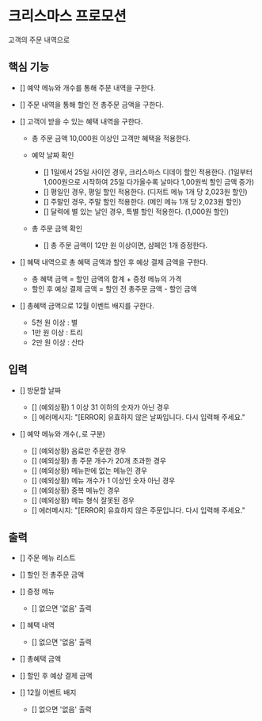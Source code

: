 # 크리스마스 프로모션

고객의 주문 내역으로

## 핵심 기능

- [] 예약 메뉴와 개수를 통해 주문 내역을 구한다.

- [] 주문 내역을 통해 할인 전 총주문 금액을 구한다.

- [] 고객이 받을 수 있는 혜택 내역을 구한다.

  - 총 주문 금액 10,000원 이상인 고객만 혜택을 적용한다.

  - 예약 날짜 확인

    - [] 1일에서 25일 사이인 경우, 크리스마스 디데이 할인 적용한다. (1일부터 1,000원으로 시작하여 25일 다가올수록 날마다 1,00원씩 할인 금액 증가)
    - [] 평일인 경우, 평일 할인 적용한다. (디저트 메뉴 1개 당 2,023원 할인)
    - [] 주말인 경우, 주말 할인 적용한다. (메인 메뉴 1개 당 2,023원 할인)
    - [] 달력에 별 있는 날인 경우, 특별 할인 적용한다. (1,000원 할인)

  - 총 주문 금액 확인

    - [] 총 주문 금액이 12만 원 이상이면, 샴페인 1개 증정한다.

- [] 혜택 내역으로 총 혜택 금액과 할인 후 예상 결제 금액을 구한다.

  - 총 혜택 금액 = 할인 금액의 합계 + 증정 메뉴의 가격
  - 할인 후 예상 결제 금액 = 할인 전 총주문 금액 - 할인 금액

- [] 총혜택 금액으로 12월 이벤트 배지를 구한다.

  - 5천 원 이상 : 별
  - 1만 원 이상 : 트리
  - 2만 원 이상 : 산타

## 입력

- [] 방문할 날짜

  - [] (예외상황) 1 이상 31 이하의 숫자가 아닌 경우
  - [] 에러메시지: "[ERROR] 유효하지 않은 날짜입니다. 다시 입력해 주세요."

- [] 예약 메뉴와 개수(`,`로 구분)

  - [] (예외상황) 음료만 주문한 경우
  - [] (예외상황) 총 주문 개수가 20개 초과한 경우
  - [] (예외상황) 메뉴판에 없는 메뉴인 경우
  - [] (예외상황) 메뉴 개수가 1 이상인 숫자 아닌 경우
  - [] (예외상황) 중복 메뉴인 경우
  - [] (예외상황) 메뉴 형식 잘못된 경우
  - [] 에러메시지: "[ERROR] 유효하지 않은 주문입니다. 다시 입력해 주세요."

## 출력

- [] 주문 메뉴 리스트

- [] 할인 전 총주문 금액

- [] 증정 메뉴

  - [] 없으면 '없음' 출력

- [] 혜택 내역

  - [] 없으면 '없음' 출력

- [] 총혜택 금액

- [] 할인 후 예상 결제 금액

- [] 12월 이벤트 배지

  - [] 없으면 '없음' 출력
